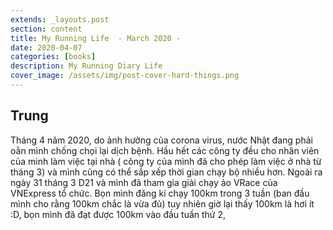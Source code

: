```yaml
---
extends: _layouts.post
section: content
title: My Running Life  - March 2020 - 
date: 2020-04-07
categories: [books]
description: My Running Diary Life
cover_image: /assets/img/post-cover-hard-things.png
---
```


## Trung
Tháng 4 năm 2020, do ảnh hưởng của corona virus, nước Nhật đang phải oằn mình chống chọi lại dịch bệnh. Hầu hết các công ty đều cho nhân viên của minh làm việc tại nhà ( công ty của mình đã cho phép làm việc ở nhà từ tháng 3) và mình cũng có thể sắp xếp thời gian chạy bộ nhiều hơn. 
Ngoài ra ngày 31 tháng 3 D21 và mình đã tham gia giải chạy ảo VRace của VNExpress tổ chức. Bọn mình đăng kí chạy 100km trong 3 tuần (ban đầu mình cho rằng 100km chắc là vừa đủ) tuy nhiên giờ lại thấy 100km là hơi ít :D, bọn mình đã đạt được 100km vào đầu tuần thứ 2, 